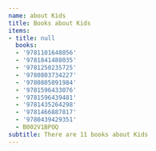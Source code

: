 ```yaml
---
name: about Kids
title: Books about Kids
items:
- title: null
  books:
  - '9781101648056'
  - '9781841488035'
  - '9781250235725'
  - '9780803734227'
  - '9780805091984'
  - '9781596433076'
  - '9781596439481'
  - '9781435264298'
  - '9781466887817'
  - '9780439429351'
  - B002V1BPOQ
subtitle: There are 11 books about Kids
---
```


